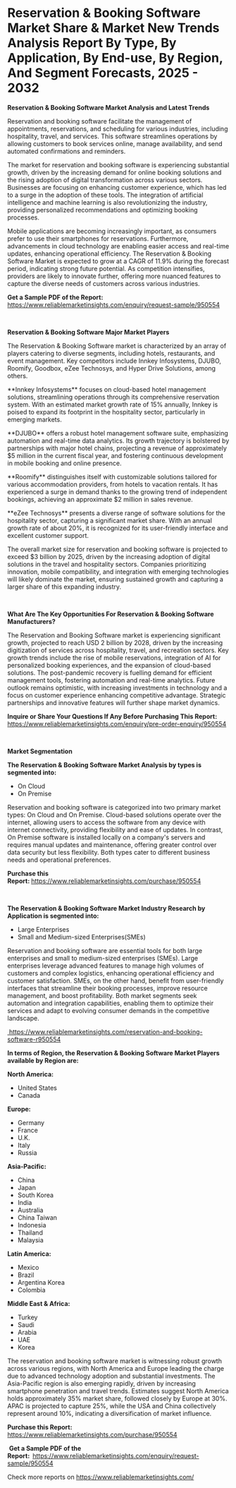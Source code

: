 <p><h1>Reservation & Booking Software Market Share & Market New Trends Analysis Report By Type, By Application, By End-use, By Region, And Segment Forecasts, 2025 - 2032</h1></p><p><strong>Reservation & Booking Software Market Analysis and Latest Trends</strong></p>
<p><p>Reservation and booking software facilitate the management of appointments, reservations, and scheduling for various industries, including hospitality, travel, and services. This software streamlines operations by allowing customers to book services online, manage availability, and send automated confirmations and reminders.</p><p>The market for reservation and booking software is experiencing substantial growth, driven by the increasing demand for online booking solutions and the rising adoption of digital transformation across various sectors. Businesses are focusing on enhancing customer experience, which has led to a surge in the adoption of these tools. The integration of artificial intelligence and machine learning is also revolutionizing the industry, providing personalized recommendations and optimizing booking processes.</p><p>Mobile applications are becoming increasingly important, as consumers prefer to use their smartphones for reservations. Furthermore, advancements in cloud technology are enabling easier access and real-time updates, enhancing operational efficiency. The Reservation & Booking Software Market is expected to grow at a CAGR of 11.9% during the forecast period, indicating strong future potential. As competition intensifies, providers are likely to innovate further, offering more nuanced features to capture the diverse needs of customers across various industries.</p></p>
<p><strong>Get a Sample PDF of the Report:&nbsp;</strong> <a href="https://www.reliablemarketinsights.com/enquiry/request-sample/950554?utm_campaign=2198&utm_medium=2&utm_source=Github&utm_content=ia&utm_term=06032025&utm_id=reservation-booking-software">https://www.reliablemarketinsights.com/enquiry/request-sample/950554</a></p>
<p>&nbsp;</p>
<p><strong>Reservation & Booking Software Major Market Players</strong></p>
<p><p>The Reservation & Booking Software market is characterized by an array of players catering to diverse segments, including hotels, restaurants, and event management. Key competitors include Innkey Infosystems, DJUBO, Roomify, Goodbox, eZee Technosys, and Hyper Drive Solutions, among others.</p><p>**Innkey Infosystems** focuses on cloud-based hotel management solutions, streamlining operations through its comprehensive reservation system. With an estimated market growth rate of 15% annually, Innkey is poised to expand its footprint in the hospitality sector, particularly in emerging markets.</p><p>**DJUBO** offers a robust hotel management software suite, emphasizing automation and real-time data analytics. Its growth trajectory is bolstered by partnerships with major hotel chains, projecting a revenue of approximately $5 million in the current fiscal year, and fostering continuous development in mobile booking and online presence.</p><p>**Roomify** distinguishes itself with customizable solutions tailored for various accommodation providers, from hotels to vacation rentals. It has experienced a surge in demand thanks to the growing trend of independent bookings, achieving an approximate $2 million in sales revenue.</p><p>**eZee Technosys** presents a diverse range of software solutions for the hospitality sector, capturing a significant market share. With an annual growth rate of about 20%, it is recognized for its user-friendly interface and excellent customer support.</p><p>The overall market size for reservation and booking software is projected to exceed $3 billion by 2025, driven by the increasing adoption of digital solutions in the travel and hospitality sectors. Companies prioritizing innovation, mobile compatibility, and integration with emerging technologies will likely dominate the market, ensuring sustained growth and capturing a larger share of this expanding industry.</p></p>
<p>&nbsp;</p>
<p><strong>What Are The Key Opportunities For Reservation & Booking Software Manufacturers?</strong></p>
<p><p>The Reservation and Booking Software market is experiencing significant growth, projected to reach USD 2 billion by 2028, driven by the increasing digitization of services across hospitality, travel, and recreation sectors. Key growth trends include the rise of mobile reservations, integration of AI for personalized booking experiences, and the expansion of cloud-based solutions. The post-pandemic recovery is fuelling demand for efficient management tools, fostering automation and real-time analytics. Future outlook remains optimistic, with increasing investments in technology and a focus on customer experience enhancing competitive advantage. Strategic partnerships and innovative features will further shape market dynamics.</p></p>
<p><strong>Inquire or Share Your Questions If Any Before Purchasing This Report:</strong> <a href="https://www.reliablemarketinsights.com/enquiry/pre-order-enquiry/950554?utm_campaign=2198&utm_medium=2&utm_source=Github&utm_content=ia&utm_term=06032025&utm_id=reservation-booking-software">https://www.reliablemarketinsights.com/enquiry/pre-order-enquiry/950554</a></p>
<p>&nbsp;</p>
<p><strong>Market Segmentation</strong></p>
<p><strong>The Reservation & Booking Software Market Analysis by types is segmented into:</strong></p>
<p><ul><li>On Cloud</li><li>On Premise</li></ul></p>
<p><p>Reservation and booking software is categorized into two primary market types: On Cloud and On Premise. Cloud-based solutions operate over the internet, allowing users to access the software from any device with internet connectivity, providing flexibility and ease of updates. In contrast, On Premise software is installed locally on a company's servers and requires manual updates and maintenance, offering greater control over data security but less flexibility. Both types cater to different business needs and operational preferences.</p></p>
<p><strong>Purchase this Report:&nbsp;</strong><a href="https://www.reliablemarketinsights.com/purchase/950554?utm_campaign=2198&utm_medium=2&utm_source=Github&utm_content=ia&utm_term=06032025&utm_id=reservation-booking-software">https://www.reliablemarketinsights.com/purchase/950554</a></p>
<p>&nbsp;</p>
<p><strong>The Reservation & Booking Software Market Industry Research by Application is segmented into:</strong></p>
<p><ul><li>Large Enterprises</li><li>Small and Medium-sized Enterprises(SMEs)</li></ul></p>
<p><p>Reservation and booking software are essential tools for both large enterprises and small to medium-sized enterprises (SMEs). Large enterprises leverage advanced features to manage high volumes of customers and complex logistics, enhancing operational efficiency and customer satisfaction. SMEs, on the other hand, benefit from user-friendly interfaces that streamline their booking processes, improve resource management, and boost profitability. Both market segments seek automation and integration capabilities, enabling them to optimize their services and adapt to evolving consumer demands in the competitive landscape.</p></p>
<p><a href="https://www.reliablemarketinsights.com/reservation-and-booking-software-r950554?utm_campaign=2198&utm_medium=2&utm_source=Github&utm_content=ia&utm_term=06032025&utm_id=reservation-booking-software">&nbsp;https://www.reliablemarketinsights.com/reservation-and-booking-software-r950554</a></p>
<p><strong>In terms of Region, the Reservation & Booking Software Market Players available by Region are:</strong></p>
<p>
    <p> <strong> North America: </strong>
        <ul>
            <li>United States</li>
            <li>Canada</li>
        </ul>
        </p> 
    <p> <strong> Europe: </strong>
        <ul>
            <li>Germany</li>
            <li>France</li>
            <li>U.K.</li>
            <li>Italy</li>
            <li>Russia</li>
        </ul>
        </p> 
    <p> <strong> Asia-Pacific: </strong>
        <ul>
            <li>China</li>
            <li>Japan</li>
            <li>South Korea</li>
            <li>India</li>
            <li>Australia</li>
            <li>China Taiwan</li>
            <li>Indonesia</li>
            <li>Thailand</li>
            <li>Malaysia</li>
        </ul>
        </p> 
    <p> <strong> Latin America: </strong>
        <ul>
            <li>Mexico</li>
            <li>Brazil</li>
            <li>Argentina Korea</li>
            <li>Colombia</li>
        </ul>
        </p> 
    <p> <strong> Middle East & Africa: </strong>
        <ul>
            <li>Turkey</li>
            <li>Saudi</li>
            <li>Arabia</li>
            <li>UAE</li>
            <li>Korea</li>
        </ul>
    </p>
    </p>
<p><p>The reservation and booking software market is witnessing robust growth across various regions, with North America and Europe leading the charge due to advanced technology adoption and substantial investments. The Asia-Pacific region is also emerging rapidly, driven by increasing smartphone penetration and travel trends. Estimates suggest North America holds approximately 35% market share, followed closely by Europe at 30%. APAC is projected to capture 25%, while the USA and China collectively represent around 10%, indicating a diversification of market influence.</p></p>
<p><strong>Purchase this Report: </strong><a href="https://www.reliablemarketinsights.com/purchase/950554?utm_campaign=2198&utm_medium=2&utm_source=Github&utm_content=ia&utm_term=06032025&utm_id=reservation-booking-software">https://www.reliablemarketinsights.com/purchase/950554</a></p>
<p>&nbsp;<strong>Get a Sample PDF of the Report:&nbsp;&nbsp;</strong><a href="https://www.reliablemarketinsights.com/enquiry/request-sample/950554?utm_campaign=2198&utm_medium=2&utm_source=Github&utm_content=ia&utm_term=06032025&utm_id=reservation-booking-software">https://www.reliablemarketinsights.com/enquiry/request-sample/950554</a></p>
<p><strong></strong></p>
<p>Check more reports on <a href="https://www.reliablemarketinsights.com/?utm_campaign=2198&utm_medium=2&utm_source=Github&utm_content=ia&utm_term=06032025&utm_id=reservation-booking-software">https://www.reliablemarketinsights.com/</a></p>